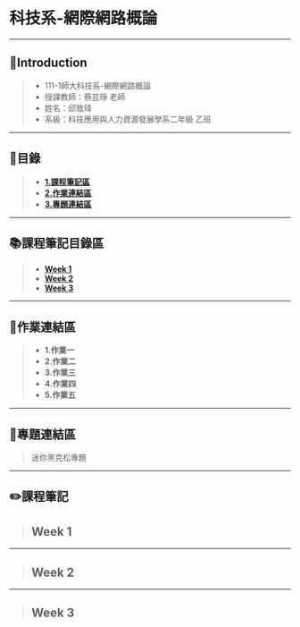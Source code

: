 # 科技系-網際網路概論
---
## 👦Introduction
> * 111-1師大科技系-網際網路概論
> * 授課教師：蔡芸琤 老師  
> * 姓名：邱致瑋  
> * 系級：科技應用與人力資源發展學系二年級 乙班   
---
## 📑目錄
>+ [**1.課程筆記區** ](https://github.com/willchiou1012/Web/blob/main/README.md#%E8%AA%B2%E7%A8%8B%E7%AD%86%E8%A8%98%E7%9B%AE%E9%8C%84%E5%8D%80)
>+ [**2.作業連結區** ](https://github.com/willchiou1012/Web/blob/main/README.md#%E4%BD%9C%E6%A5%AD%E9%80%A3%E7%B5%90%E5%8D%80)
>+ [**3.專題連結區** ](https://github.com/willchiou1012/Web/blob/main/README.md#%E5%B0%88%E9%A1%8C%E9%80%A3%E7%B5%90%E5%8D%80)
---
## 📚課程筆記目錄區  
>+ [**Week 1**](https://github.com/willchiou1012/Web/blob/main/README.md#week-1)
>+ [**Week 2**](https://github.com/willchiou1012/Web/blob/main/README.md#week-2)
>+ [**Week 3**](https://github.com/willchiou1012/Web/blob/main/README.md#week-3)
---
## 📖作業連結區
>+ **1.作業一**
>+ **2.作業二**
>+ **3.作業三**
>+ **4.作業四**
>+ **5.作業五**
---
## 🥇專題連結區
>迷你黑克松專題
---
## ✏️課程筆記
> ## Week 1
---
> ## Week 2
---
> ## Week 3
